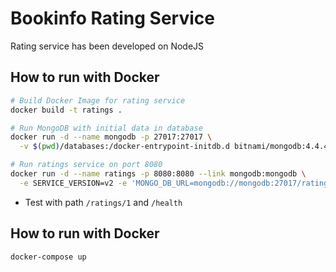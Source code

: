 # Bookinfo Rating Service

Rating service has been developed on NodeJS

## How to run with Docker

```bash
# Build Docker Image for rating service
docker build -t ratings .

# Run MongoDB with initial data in database
docker run -d --name mongodb -p 27017:27017 \
  -v $(pwd)/databases:/docker-entrypoint-initdb.d bitnami/mongodb:4.4.4-debian-10-r5

# Run ratings service on port 8080
docker run -d --name ratings -p 8080:8080 --link mongodb:mongodb \
  -e SERVICE_VERSION=v2 -e 'MONGO_DB_URL=mongodb://mongodb:27017/ratings' ratings
```

* Test with path `/ratings/1` and `/health`


## How to run with Docker

```bash
docker-compose up
```
